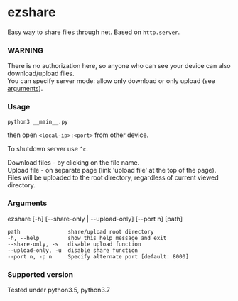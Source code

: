 # ezshare
Easy way to share files through net.
Based on ```http.server```.

### **WARNING**
There is no authorization here, so anyone who can see your device can also download/upload files.  
You can specify server mode: allow only download or only upload (see [arguments](#arguments)).

### Usage
    python3 __main__.py

then open ```<local-ip>:<port>``` from other device.

To shutdown server use ```^c```.

Download files - by clicking on the file name.  
Upload file - on separate page (link 'upload file' at the top of the page).  
Files will be uploaded to the root directory, regardless of current viewed directory.

### Arguments
ezshare [-h] [--share-only | --upload-only] [--port n] [path]

    path               share/upload root directory
    -h, --help         show this help message and exit
    --share-only, -s   disable upload function
    --upload-only, -u  disable share function
    --port n, -p n     Specify alternate port [default: 8000]

### Supported version
Tested under python3.5, python3.7